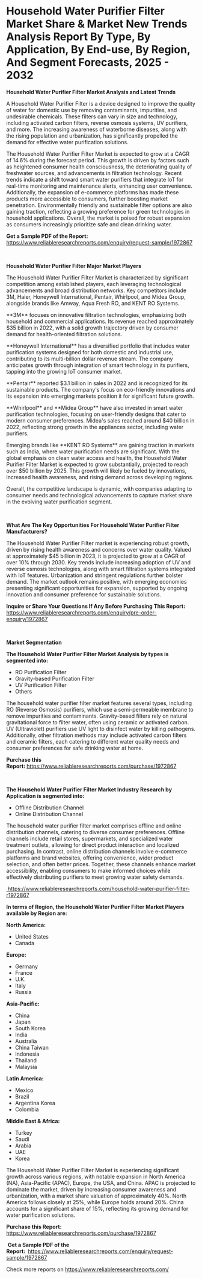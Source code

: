 <p><h1>Household Water Purifier Filter Market Share & Market New Trends Analysis Report By Type, By Application, By End-use, By Region, And Segment Forecasts, 2025 - 2032</h1></p><p><strong>Household Water Purifier Filter Market Analysis and Latest Trends</strong></p>
<p><p>A Household Water Purifier Filter is a device designed to improve the quality of water for domestic use by removing contaminants, impurities, and undesirable chemicals. These filters can vary in size and technology, including activated carbon filters, reverse osmosis systems, UV purifiers, and more. The increasing awareness of waterborne diseases, along with the rising population and urbanization, has significantly propelled the demand for effective water purification solutions.</p><p>The Household Water Purifier Filter Market is expected to grow at a CAGR of 14.6% during the forecast period. This growth is driven by factors such as heightened consumer health consciousness, the deteriorating quality of freshwater sources, and advancements in filtration technology. Recent trends indicate a shift toward smart water purifiers that integrate IoT for real-time monitoring and maintenance alerts, enhancing user convenience. Additionally, the expansion of e-commerce platforms has made these products more accessible to consumers, further boosting market penetration. Environmentally friendly and sustainable filter options are also gaining traction, reflecting a growing preference for green technologies in household applications. Overall, the market is poised for robust expansion as consumers increasingly prioritize safe and clean drinking water.</p></p>
<p><strong>Get a Sample PDF of the Report:&nbsp;</strong> <a href="https://www.reliableresearchreports.com/enquiry/request-sample/1972867?utm_campaign=2290&utm_medium=2&utm_source=Github&utm_content=ia&utm_term=04042025&utm_id=household-water-purifier-filter">https://www.reliableresearchreports.com/enquiry/request-sample/1972867</a></p>
<p>&nbsp;</p>
<p><strong>Household Water Purifier Filter Major Market Players</strong></p>
<p><p>The Household Water Purifier Filter Market is characterized by significant competition among established players, each leveraging technological advancements and broad distribution networks. Key competitors include 3M, Haier, Honeywell International, Pentair, Whirlpool, and Midea Group, alongside brands like Amway, Aqua Fresh RO, and KENT RO Systems.</p><p>**3M** focuses on innovative filtration technologies, emphasizing both household and commercial applications. Its revenue reached approximately $35 billion in 2022, with a solid growth trajectory driven by consumer demand for health-oriented filtration solutions.</p><p>**Honeywell International** has a diversified portfolio that includes water purification systems designed for both domestic and industrial use, contributing to its multi-billion dollar revenue stream. The company anticipates growth through integration of smart technology in its purifiers, tapping into the growing IoT consumer market.</p><p>**Pentair** reported $3.1 billion in sales in 2022 and is recognized for its sustainable products. The company's focus on eco-friendly innovations and its expansion into emerging markets position it for significant future growth.</p><p>**Whirlpool** and **Midea Group** have also invested in smart water purification technologies, focusing on user-friendly designs that cater to modern consumer preferences. Midea's sales reached around $40 billion in 2022, reflecting strong growth in the appliances sector, including water purifiers.</p><p>Emerging brands like **KENT RO Systems** are gaining traction in markets such as India, where water purification needs are significant. With the global emphasis on clean water access and health, the Household Water Purifier Filter Market is expected to grow substantially, projected to reach over $50 billion by 2025. This growth will likely be fueled by innovations, increased health awareness, and rising demand across developing regions.</p><p>Overall, the competitive landscape is dynamic, with companies adapting to consumer needs and technological advancements to capture market share in the evolving water purification segment.</p></p>
<p>&nbsp;</p>
<p><strong>What Are The Key Opportunities For Household Water Purifier Filter Manufacturers?</strong></p>
<p><p>The Household Water Purifier Filter market is experiencing robust growth, driven by rising health awareness and concerns over water quality. Valued at approximately $45 billion in 2023, it is projected to grow at a CAGR of over 10% through 2030. Key trends include increasing adoption of UV and reverse osmosis technologies, along with smart filtration systems integrated with IoT features. Urbanization and stringent regulations further bolster demand. The market outlook remains positive, with emerging economies presenting significant opportunities for expansion, supported by ongoing innovation and consumer preference for sustainable solutions.</p></p>
<p><strong>Inquire or Share Your Questions If Any Before Purchasing This Report:</strong> <a href="https://www.reliableresearchreports.com/enquiry/pre-order-enquiry/1972867?utm_campaign=2290&utm_medium=2&utm_source=Github&utm_content=ia&utm_term=04042025&utm_id=household-water-purifier-filter">https://www.reliableresearchreports.com/enquiry/pre-order-enquiry/1972867</a></p>
<p>&nbsp;</p>
<p><strong>Market Segmentation</strong></p>
<p><strong>The Household Water Purifier Filter Market Analysis by types is segmented into:</strong></p>
<p><ul><li>RO Purification Filter</li><li>Gravity-based Purification Filter</li><li>UV Purification Filter</li><li>Others</li></ul></p>
<p><p>The household water purifier filter market features several types, including RO (Reverse Osmosis) purifiers, which use a semi-permeable membrane to remove impurities and contaminants. Gravity-based filters rely on natural gravitational force to filter water, often using ceramic or activated carbon. UV (Ultraviolet) purifiers use UV light to disinfect water by killing pathogens. Additionally, other filtration methods may include activated carbon filters and ceramic filters, each catering to different water quality needs and consumer preferences for safe drinking water at home.</p></p>
<p><strong>Purchase this Report:&nbsp;</strong><a href="https://www.reliableresearchreports.com/purchase/1972867?utm_campaign=2290&utm_medium=2&utm_source=Github&utm_content=ia&utm_term=04042025&utm_id=household-water-purifier-filter">https://www.reliableresearchreports.com/purchase/1972867</a></p>
<p>&nbsp;</p>
<p><strong>The Household Water Purifier Filter Market Industry Research by Application is segmented into:</strong></p>
<p><ul><li>Offline Distribution Channel</li><li>Online Distribution Channel</li></ul></p>
<p><p>The household water purifier filter market comprises offline and online distribution channels, catering to diverse consumer preferences. Offline channels include retail stores, supermarkets, and specialized water treatment outlets, allowing for direct product interaction and localized purchasing. In contrast, online distribution channels involve e-commerce platforms and brand websites, offering convenience, wider product selection, and often better prices. Together, these channels enhance market accessibility, enabling consumers to make informed choices while effectively distributing purifiers to meet growing water safety demands.</p></p>
<p><a href="https://www.reliableresearchreports.com/household-water-purifier-filter-r1972867?utm_campaign=2290&utm_medium=2&utm_source=Github&utm_content=ia&utm_term=04042025&utm_id=household-water-purifier-filter">&nbsp;https://www.reliableresearchreports.com/household-water-purifier-filter-r1972867</a></p>
<p><strong>In terms of Region, the Household Water Purifier Filter Market Players available by Region are:</strong></p>
<p>
    <p> <strong> North America: </strong>
        <ul>
            <li>United States</li>
            <li>Canada</li>
        </ul>
        </p> 
    <p> <strong> Europe: </strong>
        <ul>
            <li>Germany</li>
            <li>France</li>
            <li>U.K.</li>
            <li>Italy</li>
            <li>Russia</li>
        </ul>
        </p> 
    <p> <strong> Asia-Pacific: </strong>
        <ul>
            <li>China</li>
            <li>Japan</li>
            <li>South Korea</li>
            <li>India</li>
            <li>Australia</li>
            <li>China Taiwan</li>
            <li>Indonesia</li>
            <li>Thailand</li>
            <li>Malaysia</li>
        </ul>
        </p> 
    <p> <strong> Latin America: </strong>
        <ul>
            <li>Mexico</li>
            <li>Brazil</li>
            <li>Argentina Korea</li>
            <li>Colombia</li>
        </ul>
        </p> 
    <p> <strong> Middle East & Africa: </strong>
        <ul>
            <li>Turkey</li>
            <li>Saudi</li>
            <li>Arabia</li>
            <li>UAE</li>
            <li>Korea</li>
        </ul>
    </p>
    </p>
<p><p>The Household Water Purifier Filter Market is experiencing significant growth across various regions, with notable expansion in North America (NA), Asia-Pacific (APAC), Europe, the USA, and China. APAC is projected to dominate the market, driven by increasing consumer awareness and urbanization, with a market share valuation of approximately 40%. North America follows closely at 25%, while Europe holds around 20%. China accounts for a significant share of 15%, reflecting its growing demand for water purification solutions.</p></p>
<p><strong>Purchase this Report: </strong><a href="https://www.reliableresearchreports.com/purchase/1972867?utm_campaign=2290&utm_medium=2&utm_source=Github&utm_content=ia&utm_term=04042025&utm_id=household-water-purifier-filter">https://www.reliableresearchreports.com/purchase/1972867</a></p>
<p>&nbsp;<strong>Get a Sample PDF of the Report:&nbsp;&nbsp;</strong><a href="https://www.reliableresearchreports.com/enquiry/request-sample/1972867?utm_campaign=2290&utm_medium=2&utm_source=Github&utm_content=ia&utm_term=04042025&utm_id=household-water-purifier-filter">https://www.reliableresearchreports.com/enquiry/request-sample/1972867</a></p>
<p><strong></strong></p>
<p>Check more reports on <a href="https://www.reliableresearchreports.com/?utm_campaign=2290&utm_medium=2&utm_source=Github&utm_content=ia&utm_term=04042025&utm_id=household-water-purifier-filter">https://www.reliableresearchreports.com/</a></p>
